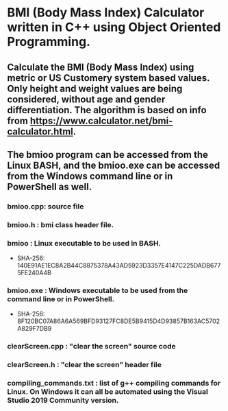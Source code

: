 # BMI (Body Mass Index) Calculator written in C++ using Object Oriented Programming.
## Calculate the BMI (Body Mass Index) using metric or US Customery system based values. Only height and weight values are being considered, without age and gender differentiation. The algorithm is based on info from https://www.calculator.net/bmi-calculator.html.

## The bmioo program can be accessed from the Linux BASH, and the bmioo.exe can be accessed from the Windows command line or in PowerShell as well.
### bmioo.cpp: source file
### bmioo.h  : bmi class header file.
### bmioo    : Linux executable to be used in BASH.
* SHA-256: 140E91AE1EC8A2B44C8875378A43AD5923D3357E4147C225DADB6775FE240A4B
### bmioo.exe : Windows executable to be used from the command line or in PowerShell.
* SHA-256: 8F120BC07A86A6A569BFD93127FC8DE5B9415D4D93857B163AC5702A829F7DB9
### clearScreen.cpp : "clear the screen" source code
### clearScreen.h   : "clear the screen" header file
### compiling_commands.txt : list of g++ compiling commands for Linux. On Windows it can all be automated using the Visual Studio 2019 Community version.
